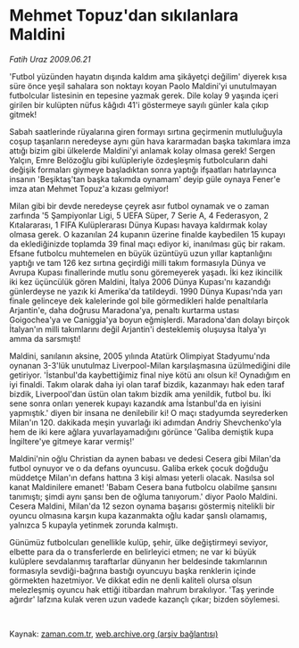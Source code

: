# Mehmet Topuz'dan sıkılanlara Maldini

*Fatih Uraz 2009.06.21*

<tr><td class="metin" colspan="2" style="padding-top: 20px; padding-left: 5px; padding-right: 10px;">'Futbol yüzünden hayatın dışında kaldım ama şikâyetçi değilim' diyerek kısa süre önce yeşil sahalara son noktayı koyan Paolo Maldini'yi unutulmayan futbolcular listesinin en tepesine yazmak gerek. Dile kolay 9 yaşında içeri girilen bir kulüpten nüfus kâğıdı 41'i göstermeye sayılı günler kala çıkıp gitmek!</td></tr><tr><td class="metin" colspan="2" style="padding-top: 20px; padding-left: 5px; padding-right: 10px;"><p> Sabah saatlerinde rüyalarına giren formayı sırtına geçirmenin mutluluğuyla coşup taşanların neredeyse aynı gün hava kararmadan başka takımlara imza attığı bizim gibi ülkelerde Maldini'yi anlamak kolay olmasa gerek! Sergen Yalçın, Emre Belözoğlu gibi kulüpleriyle özdeşleşmiş futbolcuların dahi değişik formaları giymeye başladıktan sonra yaptığı ifşaatları hatırlayınca insanın 'Beşiktaş'tan başka takımda oynamam' deyip güle oynaya Fener'e imza atan Mehmet Topuz'a kızası gelmiyor!
<p> Milan gibi bir devde neredeyse çeyrek asır futbol oynamak ve o zaman zarfında '5 Şampiyonlar Ligi, 5 UEFA Süper, 7 Serie A, 4 Federasyon, 2 Kıtalararası, 1 FIFA Kulüplerarası Dünya Kupası havaya kaldırmak kolay olmasa gerek. O kazanılan 24 kupanın üzerine finalde kaybedilen 15 kupayı da eklediğinizde toplamda 39 final maçı ediyor ki, inanılması güç bir rakam. Efsane futbolcu muhtemelen en büyük üzüntüyü uzun yıllar kaptanlığını yaptığı ve tam 126 kez sırtına geçirdiği milli takım formasıyla Dünya ve Avrupa Kupası finallerinde mutlu sonu göremeyerek yaşadı. İki kez ikincilik iki kez üçüncülük gören Maldini, İtalya 2006 Dünya Kupası'nı kazandığı günlerdeyse ne yazık ki Amerika'da tatildeydi. 1990 Dünya Kupası'nda yarı finale gelinceye dek kalelerinde gol bile görmedikleri halde penaltılarla Arjantin'e, daha doğrusu Maradona'ya, penaltı kurtarma ustası Goigochea'ya ve Caniggia'ya boyun eğmişlerdi. Maradona'dan dolayı birçok İtalyan'ın milli takımlarını değil Arjantin'i desteklemiş oluşuysa İtalya'yı amma da sarsmıştı!
<p> Maldini, sanılanın aksine, 2005 yılında Atatürk Olimpiyat Stadyumu'nda oynanan 3-3'lük unutulmaz Liverpool-Milan karşılaşmasına üzülmediğini dile getiriyor. 'İstanbul'da kaybettiğimiz final niye kötü anı olsun ki! Oynadığım en iyi finaldi. Takım olarak daha iyi olan taraf bizdik, kazanmayı hak eden taraf bizdik, Liverpool'dan üstün olan takım bizdik ama yenildik, futbol bu. İki sene sonra onları yenerek kupayı kazandık ama İstanbul'da en iyisini yapmıştık.' diyen bir insana ne denilebilir ki! O maçı stadyumda seyrederken Milan'ın 120. dakikada meşin yuvarlağı iki adımdan Andriy Shevchenko'yla hem de iki kere ağlara yuvarlayamadığını görünce 'Galiba demiştik kupa İngiltere'ye gitmeye karar vermiş!' 
<p> Maldini'nin oğlu Christian da aynen babası ve dedesi Cesera gibi Milan'da futbol oynuyor ve o da defans oyuncusu. Galiba erkek çocuk doğduğu müddetçe Milan'ın defans hattına 3 kişi alması yeterli olacak. Nasılsa sol kanat Maldinilere emanet! 'Babam Cesera bana futbolcu olabilme şansını tanımıştı; şimdi aynı şansı ben de oğluma tanıyorum.' diyor Paolo Maldini. Cesera Maldini, Milan'da 12 sezon oynama başarısı göstermiş nitelikli bir oyuncu olmasına karşın kupa kazanmakta oğlu kadar şanslı olamamış, yalnızca 5 kupayla yetinmek zorunda kalmıştı.
<p> Günümüz futbolcuları genellikle kulüp, şehir, ülke değiştirmeyi seviyor, elbette para da o transferlerde en belirleyici etmen; ne var ki büyük kulüplere sevdalanmış taraftarlar dünyanın her beldesinde takımlarının formasıyla sevdiği-bağrına bastığı oyuncuyu başka renklerin içinde görmekten hazetmiyor. Ve dikkat edin ne denli kaliteli olursa olsun melezleşmiş oyuncu hak ettiği itibardan mahrum bırakılıyor. 'Taş yerinde ağırdır' lafzına kulak veren uzun vadede kazançlı çıkar; bizden söylemesi.
<p><br/></p></p></p></p></p></p></td></tr>

Kaynak: [zaman.com.tr](http://zaman.com.tr/yazar.do?yazino=861321), [web.archive.org (arşiv bağlantısı)](http://web.archive.org/web/20090804013220/http://www.zaman.com.tr:80/yazar.do?yazino=861321)
